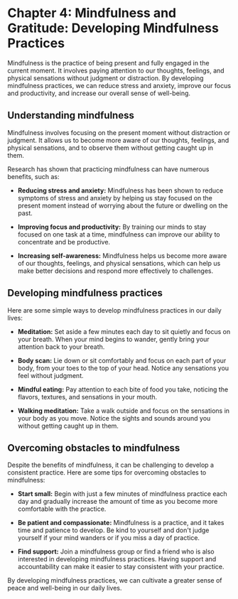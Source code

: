 Chapter 4: Mindfulness and Gratitude: Developing Mindfulness Practices
======================================================================

Mindfulness is the practice of being present and fully engaged in the current moment. It involves paying attention to our thoughts, feelings, and physical sensations without judgment or distraction. By developing mindfulness practices, we can reduce stress and anxiety, improve our focus and productivity, and increase our overall sense of well-being.

Understanding mindfulness
-------------------------

Mindfulness involves focusing on the present moment without distraction or judgment. It allows us to become more aware of our thoughts, feelings, and physical sensations, and to observe them without getting caught up in them.

Research has shown that practicing mindfulness can have numerous benefits, such as:

* **Reducing stress and anxiety:** Mindfulness has been shown to reduce symptoms of stress and anxiety by helping us stay focused on the present moment instead of worrying about the future or dwelling on the past.

* **Improving focus and productivity:** By training our minds to stay focused on one task at a time, mindfulness can improve our ability to concentrate and be productive.

* **Increasing self-awareness:** Mindfulness helps us become more aware of our thoughts, feelings, and physical sensations, which can help us make better decisions and respond more effectively to challenges.

Developing mindfulness practices
--------------------------------

Here are some simple ways to develop mindfulness practices in our daily lives:

* **Meditation:** Set aside a few minutes each day to sit quietly and focus on your breath. When your mind begins to wander, gently bring your attention back to your breath.

* **Body scan:** Lie down or sit comfortably and focus on each part of your body, from your toes to the top of your head. Notice any sensations you feel without judgment.

* **Mindful eating:** Pay attention to each bite of food you take, noticing the flavors, textures, and sensations in your mouth.

* **Walking meditation:** Take a walk outside and focus on the sensations in your body as you move. Notice the sights and sounds around you without getting caught up in them.

Overcoming obstacles to mindfulness
-----------------------------------

Despite the benefits of mindfulness, it can be challenging to develop a consistent practice. Here are some tips for overcoming obstacles to mindfulness:

* **Start small:** Begin with just a few minutes of mindfulness practice each day and gradually increase the amount of time as you become more comfortable with the practice.

* **Be patient and compassionate:** Mindfulness is a practice, and it takes time and patience to develop. Be kind to yourself and don't judge yourself if your mind wanders or if you miss a day of practice.

* **Find support:** Join a mindfulness group or find a friend who is also interested in developing mindfulness practices. Having support and accountability can make it easier to stay consistent with your practice.

By developing mindfulness practices, we can cultivate a greater sense of peace and well-being in our daily lives.
